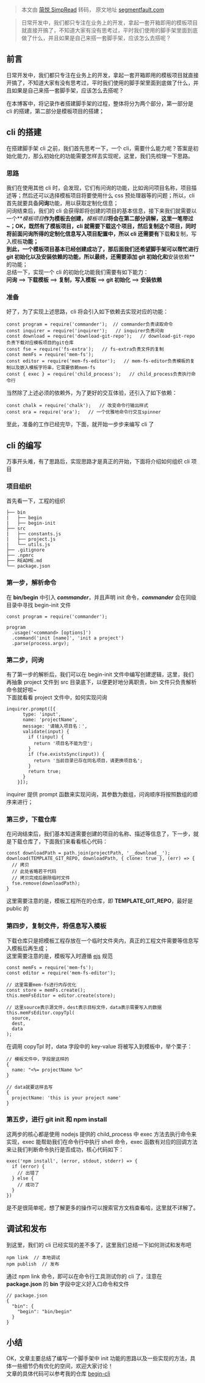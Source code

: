 > 本文由 [简悦 SimpRead](http://ksria.com/simpread/) 转码， 原文地址 [segmentfault.com](https://segmentfault.com/a/1190000019622600)

> 日常开发中，我们都只专注在业务上的开发，拿起一套开箱即用的模板项目就直接开搞了，不知道大家有没有思考过，平时我们使用的脚手架里面到底做了什么，并且如果是自己来搭一套脚手架，应该怎么去搭呢？

前言
--

日常开发中，我们都只专注在业务上的开发，拿起一套开箱即用的模板项目就直接开搞了，不知道大家有没有思考过，平时我们使用的脚手架里面到底做了什么，并且如果是自己来搭一套脚手架，应该怎么去搭呢？

在本博客中，将记录作者搭建脚手架的过程，整体将分为两个部分，第一部分是 cli 的搭建，第二部分是模板项目的搭建；

cli 的搭建
-------

在搭建脚手架 cli 之前，我们首先思考一下，一个 cli，需要什么能力呢？答案是初始化能力，那么初始化的功能需要怎样去实现呢，这里，我们先梳理一下思路。

### 思路

我们在使用其他 cli 时，会发现，它们有问询的功能，比如询问项目名称，项目描述等；然后还可以选择模板项目将要使用什么 css 预处理器等的问题；所以，cli 首先就要具备**问询**功能，用以获取定制化信息；  
问询结束后，我们的 cli 会获得即将创建的项目的基本信息，接下来我们就需要以一个**_模板项目_**作为模板去创建，**_模板项目_**将会在第二部分讲解，这里一笔带过~；OK，既然有了模板项目，cli 就需要下载这个项目，然后复制这个项目，同时将前面问询所得的定制化信息写入项目配置中，所以 cli 还需要有**下载**和**复制，写入模板**功能；  
到此，一个模板项目基本已经创建成功了，那后面我们还希望脚手架可以帮忙进行 git 初始化以及安装依赖的功能，所以最终，还需要添加 **git 初始化**和**安装依赖**的功能；  
总结一下，实现一个 cli 的初始化功能我们需要有如下能力：  
**问询** ==> **下载模板** ==> **复制，写入模板** ==> **git 初始化** ==> **安装依赖**

### 准备

好了，为了实现上述思路，cli 将会引入如下依赖去实现对应的功能：

```
const program = require('commander');  // commander负责读取命令
const inquirer = require('inquirer');   // inquirer负责问询
const download = require('download-git-repo');   // download-git-repo负责下载对应模板项目的git仓库
const fse = require('fs-extra');   // fs-extra负责文件的复制
const memFs = require('mem-fs');
const editor = require('mem-fs-editor');   // mem-fs-editor负责模板的复制以及嵌入模板字符串，它需要依赖mem-fs
const { exec } = require('child_process');   // child_process负责执行命令行
```

当然除了上述必须的依赖外，为了更好的交互体验，还引入了如下依赖：

```
const chalk = require('chalk');   // 改变命令行输出样式
const ora = require('ora');   // 一个优雅地命令行交互spinner
```

至此，准备的工作已经完毕，下面，就开始一步步来编写 cli 了

cli 的编写
-------

万事开头难，有了思路后，实现思路才是真正的开始，下面将介绍如何组织 cli 项目

### 项目组织

首先看一下，工程的组织

```
├── bin                   
|   ├── begin
|   ├── begin-init 
├── src                   
|   ├── constants.js     
|   ├── project.js         
|   └── utils.js              
├── .gitignore                   
├── .npmrc
├── README.md
└── package.json
```

### 第一步，解析命令

在 **bin/begin** 中引入 **_commander_**，并且声明 init 命令，**_commander_** 会在同级目录中寻找 begin-init 文件

```
const program = require('commander');

program
  .usage('<command> [options]')
  .command('init [name]', 'init a project')
  .parse(process.argv);
```

### 第二步，问询

有了第一步的解析后，我们可以在 begin-init 文件中编写创建逻辑，这里，我们再抽象 project 文件到 src 目录底下，以便更好地分离职责，bin 文件只负责解析命令就好啦~  
下面就看看 project 文件中，如何实现问询

```
inquirer.prompt([{
      type: 'input',
      name: 'projectName',
      message: '请输入项目名：',
      validate(input) {
        if (!input) {
          return '项目名不能为空';
        }
        if (fse.existsSync(input)) {
          return '当前目录已存在同名项目，请更换项目名';
        }
        return true;
      }
    }]);
```

inquirer 提供 prompt 函数来实现问询，其参数为数组，问询顺序将按照数组的顺序来进行；

### 第三步，下载仓库

在问询结束后，我们基本知道需要创建的项目的名称、描述等信息了，下一步，就是下载仓库了，下面我们来看看核心代码：

```
const downloadPath = path.join(projectPath, '__download__');
download(TEMPLATE_GIT_REPO, downloadPath, { clone: true }, (err) => {
  // 拷贝
  // 此处省略若干代码
  // 拷贝完成后删除临时文件
  fse.remove(downloadPath);
}
```

这里需要注意的是，模板工程所在的仓库，即 **TEMPLATE_GIT_REPO**，最好是 public 的

### 第四步，复制文件，将信息写入模板

下载仓库只是把模板工程存放在一个临时文件夹内，真正的工程文件需要等信息写入模板后再生成；  
这里需要注意的是，模板写入时遵循 [ejs](https://link.segmentfault.com/?url=https%3A%2F%2Fejs.co%2F) 规范

```
const memFs = require('mem-fs');
const editor = require('mem-fs-editor');

// 这里需要mem-fs进行内存优化
const store = memFs.create();
this.memFsEditor = editor.create(store);

// 这里source表示源文件，dest表示目标文件，data表示需要写入的数据
this.memFsEditor.copyTpl(
  source,
  dest,
  data
);
```

在调用 copyTpl 时，data 字段中的 key-value 将被写入到模板中，举个栗子：

```
// 模板文件中，字段是这样的
{
  name: "<%= projectName %>"
}

// data就要这样去写
{
  projectName: 'this is your project name'
}
```

### 第五步，进行 git init 和 npm install

这两步的核心都是使用 nodejs 提供的 child_process 中 exec 方法去执行命令来实现，exec 能帮助我们在命令行中执行 shell 命令，exec 函数有对应的回调方法来让我们判断命令执行是否成功，核心代码如下：

```
exec('npm install', (error, stdout, stderr) => {
  if (error) {
    // 出错了
  } else {
    // 成功了
  }
})
```

是不是很简单呢，想了解更多的操作可以搜索官方文档查看哈，这里就不详解了。

调试和发布
-----

到这里，我们的 cli 已经实现的差不多了，这里我们总结一下如何测试和发布吧

```
npm link  // 本地调试
npm publish  // 发布
```

通过 npm link 命令，即可以在命令行工具测试你的 cli 了，注意在 **package.json** 的 **bin** 字段中定义好入口命令和文件

```
// package.json
{
  "bin": {
    "begin": "bin/begin"
  }
}
```

小结
--

OK，文章主要总结了编写一个脚手架中 init 功能的思路以及一些实现的方法，具体一些细节仍有优化的空间，欢迎大家讨论！  
文章的具体代码可以参考我的仓库 [begin-cli](https://link.segmentfault.com/?url=https%3A%2F%2Fgithub.com%2Fjackie-gan%2Fbegin-cli)
